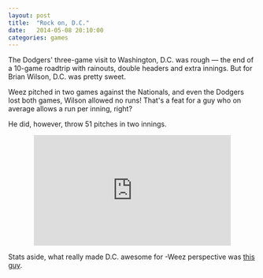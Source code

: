 ```yaml
---
layout: post
title:  "Rock on, D.C."
date:   2014-05-08 20:10:00
categories: games
---
```


The Dodgers' three-game visit to Washington, D.C. was rough &mdash; the end of a 10-game roadtrip with rainouts, double headers and extra innings. But for Brian Wilson, D.C. was pretty sweet.

Weez pitched in two games against the Nationals, and even the Dodgers lost both games, Wilson allowed no runs! That's a feat for a guy who on average allows a run per inning, right?

He did, however, throw 51 pitches in two innings.

<div align="center">
    <iframe src='http://m.mlb.com/shared/video/embed/embed.html?content_id=32646019&topic_id=6479266&width=400&height=224&property=mlb' width='400' height='224' frameborder='0'>Your browser does not support iframes.</iframe>
</div>

Stats aside, what really made D.C. awesome for -Weez perspective was [this](http://www.nbcwashington.com/blogs/capital-games/Brian-Wilsons-Doppelganger-Visits-Nationals-Park-258093561.html) [guy](http://www.washingtonpost.com/blogs/dc-sports-bog/wp/2014/05/06/bearded-dodgers-fan-at-nats-park-looks-like-brian-wilson-is-best-dodgers-fan/).
